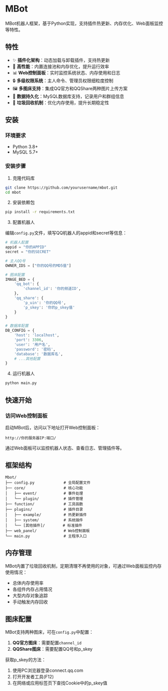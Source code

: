 # MBot

MBot机器人框架，基于Python实现，支持插件热更新、内存优化、Web面板监控等特性。

## 特性

- ✨ **插件化架构**：动态加载与卸载插件，支持热更新
- 🚀 **高性能**：内置连接池和内存优化，提升运行效率
- 📊 **Web控制面板**：实时监控系统状态、内存使用和日志
- 🔒 **多级权限系统**：主人命令、管理员权限细粒度控制
- 🖼 **多图床支持**：集成QQ官方和QQShare两种图片上传方案
- 💾 **数据持久化**：MySQL数据库支持，记录用户和群组信息
- 🔄 **垃圾回收机制**：优化内存使用，提升长期稳定性

## 安装

### 环境要求

- Python 3.8+
- MySQL 5.7+

### 安装步骤

1. 克隆代码库

```bash
git clone https://github.com/yourusername/mbot.git
cd mbot
```

2. 安装依赖包

```bash
pip install -r requirements.txt
```

3. 配置机器人

编辑`config.py`文件，填写QQ机器人的appid和secret等信息：

```python
# 机器人配置
appid = "你的APPID"
secret = "你的SECRET" 

# 主人QQ号
OWNER_IDS = ["你的QQ号的MD5值"]

# 图床配置
IMAGE_BED = {
    'qq_bot': {
        'channel_id': '你的频道ID',
    },
    'qq_share': {
        'p_uin': '你的QQ号',
        'p_skey': '你的p_skey值'
    }
}

# 数据库配置
DB_CONFIG = {
    'host': 'localhost',
    'port': 3306,
    'user': '用户名',
    'password': '密码',
    'database': '数据库名',
    # ...其他配置
}
```

4. 运行机器人

```bash
python main.py
```

## 快速开始

### 访问Web控制面板

启动MBot后，访问以下地址打开Web控制面板：

```
http://你的服务器IP:端口/
```

通过Web面板可以监控机器人状态、查看日志、管理插件等。

## 框架结构

```
Mbot/
├── config.py             # 全局配置文件
├── core/                 # 核心功能
│   ├── event/            # 事件处理
│   └── plugin/           # 插件管理
├── function/             # 工具函数
├── plugins/              # 插件目录
│   ├── example/          # 热更新插件
│   ├── system/           # 系统插件
│   └── [其他插件]/        # 标准插件
├── web_panel/            # Web控制面板
└── main.py               # 主程序入口
```

## 内存管理

MBot内置了垃圾回收机制，定期清理不再使用的对象，可通过Web面板监控内存使用情况：

- 总体内存使用率
- 各组件内存占用情况
- 大型内存对象追踪
- 手动触发内存回收

## 图床配置

MBot支持两种图床，可在`config.py`中配置：

1. **QQ官方图床**：需要配置`channel_id`
2. **QQShare图床**：需要配置QQ号和p_skey

获取p_skey的方法：
1. 使用PC浏览器登录connect.qq.com
2. 打开开发者工具(F12)
3. 在网络或应用标签页下查找Cookie中的p_skey值
